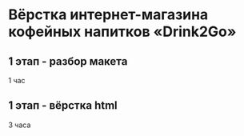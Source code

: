 # Вёрстка интернет-магазина кофейных напитков «Drink2Go»
## 1 этап - разбор макета

1 час

## 1 этап - вёрстка html

3 часа
